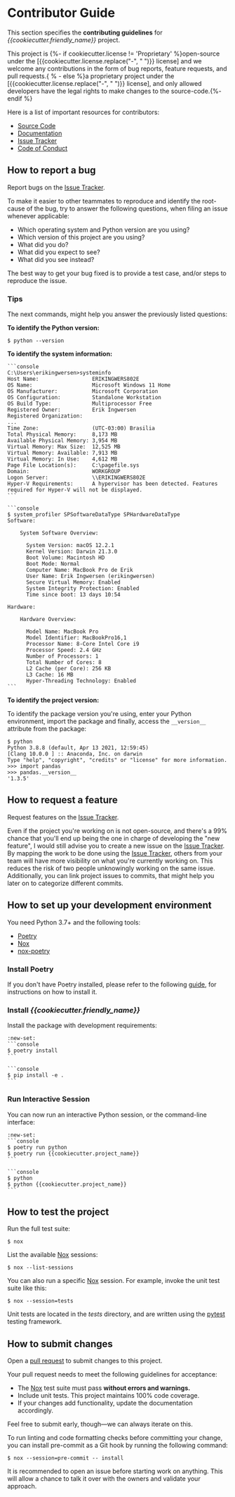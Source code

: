 # Contributor Guide

This section specifies the **contributing guidelines** for *{{cookiecutter.friendly\_name}}* project.

This project is {%- if cookiecutter.license != 'Proprietary' %}open-source under the \[{{cookiecutter.license.replace("-", " ")}} license] and we welcome any contributions in the form of bug reports,
feature requests, and pull requests.{ % - else %}a proprietary project under the \[{{cookiecutter.license.replace("-", " ")}} license], and only allowed developers have the legal rights to make changes
to the source-code.{%- endif %}

Here is a list of important resources for contributors:

*   [Source Code]
*   [Documentation]
*   [Issue Tracker]
*   [Code of Conduct]

[{{cookiecutter.license.replace("-", " ").lower()}} license]: https://opensource.org/licenses/{{cookiecutter.license}}

[source code]: https://github.com/{{cookiecutter.github_user}}/{{cookiecutter.project_name}}

[documentation]: https://{{cookiecutter.project_name}}.readthedocs.io/

[issue tracker]: https://github.com/{{cookiecutter.github_user}}/{{cookiecutter.project_name}}/issues

## How to report a bug

Report bugs on the [Issue Tracker].

To make it easier to other teammates to reproduce and identify the root-cause of the bug, try to answer the following questions, when filing an issue whenever applicable:

*   Which operating system and Python version are you using?
*   Which version of this project are you using?
*   What did you do?
*   What did you expect to see?
*   What did you see instead?

The best way to get your bug fixed is to provide a test case, and/or steps to reproduce the issue.

### Tips

The next commands, might help you answer the previously listed questions:

**To identify the Python version:**

```console
$ python --version
```

**To identify the system information:**

````{tab} Windows
```console
C:\Users\erikingwersen>systeminfo
Host Name:                 ERIKINGWERS802E
OS Name:                   Microsoft Windows 11 Home
OS Manufacturer:           Microsoft Corporation
OS Configuration:          Standalone Workstation
OS Build Type:             Multiprocessor Free
Registered Owner:          Erik Ingwersen
Registered Organization:
...
Time Zone:                 (UTC-03:00) Brasilia
Total Physical Memory:     8,173 MB
Available Physical Memory: 3,954 MB
Virtual Memory: Max Size:  12,525 MB
Virtual Memory: Available: 7,913 MB
Virtual Memory: In Use:    4,612 MB
Page File Location(s):     C:\pagefile.sys
Domain:                    WORKGROUP
Logon Server:              \\ERIKINGWERS802E
Hyper-V Requirements:      A hypervisor has been detected. Features required for Hyper-V will not be displayed.
```
````

````{tab} Unix (MacOS / Linux)
```console
$ system_profiler SPSoftwareDataType SPHardwareDataType
Software:

    System Software Overview:

      System Version: macOS 12.2.1
      Kernel Version: Darwin 21.3.0
      Boot Volume: Macintosh HD
      Boot Mode: Normal
      Computer Name: MacBook Pro de Erik
      User Name: Erik Ingwersen (erikingwersen)
      Secure Virtual Memory: Enabled
      System Integrity Protection: Enabled
      Time since boot: 13 days 10:54

Hardware:

    Hardware Overview:

      Model Name: MacBook Pro
      Model Identifier: MacBookPro16,1
      Processor Name: 8-Core Intel Core i9
      Processor Speed: 2.4 GHz
      Number of Processors: 1
      Total Number of Cores: 8
      L2 Cache (per Core): 256 KB
      L3 Cache: 16 MB
      Hyper-Threading Technology: Enabled
```
````

**To identify the project version:**

To identify the package version you're using, enter your Python environment,
import the package and finally, access the `__version__` attribute from the package:

```console
$ python
Python 3.8.8 (default, Apr 13 2021, 12:59:45)
[Clang 10.0.0 ] :: Anaconda, Inc. on darwin
Type "help", "copyright", "credits" or "license" for more information.
>>> import pandas
>>> pandas.__version__
'1.3.5'
```

## How to request a feature

Request features on the [Issue Tracker].

Even if the project you're working on is not open-source, and there's a 99%
chance that you'll end up being the one in charge of developing the "new feature",
I would still advise you to create a new issue on the [Issue Tracker]. By mapping
the work to be done using the [Issue Tracker], others from your team will have
more visibility on what you're currently working on. This reduces the risk of
two people unknowingly working on the same issue. Additionally, you can link
project issues to commits, that might help you later on to categorize different
commits.

## How to set up your development environment

You need Python 3.7+ and the following tools:

*   [Poetry]
*   [Nox]
*   [nox-poetry]

### Install Poetry

If you don't have Poetry installed, please refer to the following
[guide](https://python-poetry.org/docs/#installation), for instructions on how
to install it.

### Install *{{cookiecutter.friendly\_name}}*

Install the package with development requirements:

````{tab} Poetry
:new-set:
```console
$ poetry install
```
````

````{tab} Pip
```console
$ pip install -e .
```
````

### Run Interactive Session

You can now run an interactive Python session, or the command-line interface:

````{tab} Poetry
:new-set:
```console
$ poetry run python
$ poetry run {{cookiecutter.project_name}}
```
````

````{tab} Pip
```console
$ python
$ python {{cookiecutter.project_name}}
```
````

[poetry]: https://python-poetry.org/

[nox]: https://nox.thea.codes/

[nox-poetry]: https://nox-poetry.readthedocs.io/

## How to test the project

Run the full test suite:

```console
$ nox
```

List the available [Nox](https://nox.thea.codes/) sessions:

```console
$ nox --list-sessions
```

You can also run a specific [Nox](https://nox.thea.codes/) session. For example, invoke the unit test suite like this:

```console
$ nox --session=tests
```

Unit tests are located in the *tests* directory, and are written using the [pytest] testing framework.

[pytest]: https://pytest.readthedocs.io/

## How to submit changes

Open a [pull request] to submit changes to this project.

Your pull request needs to meet the following guidelines for acceptance:

*   The [Nox](https://nox.thea.codes/) test suite must pass **without errors and warnings.**
*   Include unit tests. This project maintains 100% code coverage.
*   If your changes add functionality, update the documentation accordingly.

Feel free to submit early, though—we can always iterate on this.

To run linting and code formatting checks before committing your change, you can
install pre-commit as a Git hook by running the following command:

```console
$ nox --session=pre-commit -- install
```

It is recommended to open an issue before starting work on anything. This will
allow a chance to talk it over with the owners and validate your approach.

[pull request]: https://github.com/{{cookiecutter.github_user}}/{{cookiecutter.project_name}}/pulls

<!-- github-only -->

[code of conduct]: CODE_OF_CONDUCT.md
